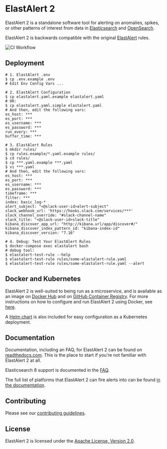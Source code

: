 # ElastAlert 2

ElastAlert 2 is a standalone software tool for alerting on anomalies, spikes, or other patterns of interest from data in [Elasticsearch][10] and [OpenSearch][9].

ElastAlert 2 is backwards compatible with the original [ElastAlert][0] rules.

![CI Workflow](https://github.com/jertel/elastalert/workflows/master_build_test/badge.svg)

## Deployment

```
# 1. ElastAlert .env
$ cp .env.example .env
# Edit Env Config Vars ...

# 2. ElastAlert Configuration
$ cp elastalert.yaml.example elastalert.yaml
# OR:
$ cp elastalert.yaml.simple elastalert.yaml
# And then, edit the following vars:
es_host: ***
es_port: ***
es_username: ***
es_password: ***
run_every: ***
buffer_time: ***

# 3. ElastAlert Rules
$ mkdir rules/
$ cp rules.example/*.yaml.example rules/
$ cd rules/
$ cp ***.yaml.example ***.yaml
$ vi ***.yaml
# And then, edit the following vars:
es_host: ***
es_port: ***
es_username: ***
es_password: ***
timeframe: ***
filter: ***
index: basic_log-*
alert_subject: "<@slack-user-id>alert-subject"
slack_webhook_url: 'https://hooks.slack.com/services/***'
slack_channel_override: "#slack-channel-name"
slack_title: "<@slack-user-id>slack-title"
kibana_discover_app_url: "http://kibana.url/app/discover#/"
kibana_discover_index_pattern_id: "kibana-index-id"
kibana_discover_version: "7.16"

# 4. Debug: Test Your ElastAlert Rules
$ docker-compose exec elastalert bash
# debug tool:
$ elastalert-test-rule --help
$ elastalert-test-rule rules/some-elastalert-rule.yaml
$ elastalert-test-rule rules/some-elastalert-rule.yaml --alert
```

## Docker and Kubernetes

ElastAlert 2 is well-suited to being run as a microservice, and is available
as an image on [Docker Hub][2] and on [GitHub Container Registry][11]. For more instructions on how to
configure and run ElastAlert 2 using Docker, see [here][8].

A [Helm chart][7] is also included for easy configuration as a Kubernetes deployment. 

## Documentation

Documentation, including an FAQ, for ElastAlert 2 can be found on [readthedocs.com][3]. This is the place to start if you're not familiar with ElastAlert 2 at all.

Elasticsearch 8 support is documented in the [FAQ][12].

The full list of platforms that ElastAlert 2 can fire alerts into can be found [in the documentation][4].

## Contributing

Please see our [contributing guidelines][6].

## License

ElastAlert 2 is licensed under the [Apache License, Version 2.0][5].

[0]: https://github.com/yelp/elastalert
[1]: https://github.com/jertel/elastalert2/blob/master/examples/config.yaml.example
[2]: https://hub.docker.com/r/jertel/elastalert2
[3]: https://elastalert2.readthedocs.io/
[4]: https://elastalert2.readthedocs.io/en/latest/ruletypes.html#alerts
[5]: https://www.apache.org/licenses/LICENSE-2.0
[6]: https://github.com/jertel/elastalert2/blob/master/CONTRIBUTING.md
[7]: https://github.com/jertel/elastalert2/tree/master/chart/elastalert2
[8]: https://elastalert2.readthedocs.io/en/latest/running_elastalert.html
[9]: https://opensearch.org/
[10]: https://github.com/elastic/elasticsearch
[11]: https://github.com/jertel/elastalert2/pkgs/container/elastalert2%2Felastalert2
[12]: https://elastalert2.readthedocs.io/en/latest/recipes/faq.html#does-elastalert-2-support-elasticsearch-8
